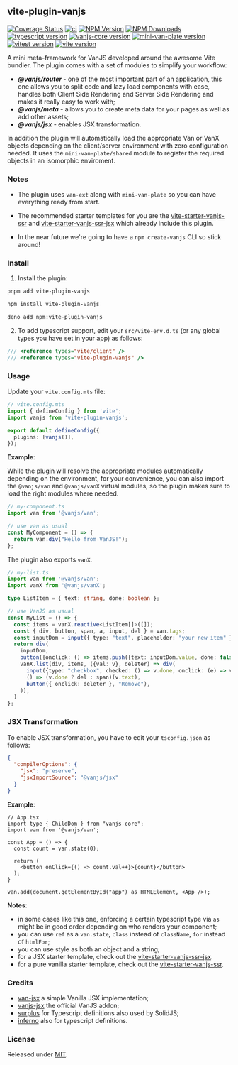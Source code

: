 ## vite-plugin-vanjs

[![Coverage Status](https://coveralls.io/repos/github/thednp/vite-plugin-vanjs/badge.svg)](https://coveralls.io/github/thednp/vite-plugin-vanjs)
[![ci](https://github.com/thednp/vite-plugin-vanjs/actions/workflows/ci.yml/badge.svg)](https://github.com/thednp/vite-plugin-vanjs/actions/workflows/ci.yml)
[![NPM Version](https://img.shields.io/npm/v/vite-plugin-vanjs.svg)](https://www.npmjs.com/package/vite-plugin-vanjs)
[![NPM Downloads](https://img.shields.io/npm/dm/vite-plugin-vanjs.svg)](http://npm-stat.com/charts.html?package=vite-plugin-vanjs)
[![typescript version](https://img.shields.io/badge/typescript-5.6.2-brightgreen)](https://www.typescriptlang.org/)
[![vanjs-core version](https://img.shields.io/badge/vanjs--core-1.5.3-brightgreen)](https://github.com/vanjs-org/van)
[![mini-van-plate version](https://img.shields.io/badge/mini--van--plate-0.6.1-brightgreen)](https://github.com/vanjs-org/mini-van-plate)
[![vitest version](https://img.shields.io/badge/vitest-3.0.4-brightgreen)](https://www.vitest.dev/)
[![vite version](https://img.shields.io/badge/vite-6.0.11-brightgreen)](https://github.com/vitejs)

A mini meta-framework for VanJS developed around the awesome Vite bundler. The plugin comes with a set of modules to simplify your workflow:
* ***@vanjs/router*** - one of the most important part of an application, this one allows you to split code and lazy load components with ease, handles both Client Side Rendering and Server Side Rendering and makes it really easy to work with;
* ***@vanjs/meta*** - allows you to create meta data for your pages as well as add other assets;
* ***@vanjs/jsx*** - enables JSX transformation.


In addition the plugin will automatically load the appropriate Van or VanX objects depending on the client/server environment with zero configuration needed. It uses the `mini-van-plate/shared` module to register the required objects in an isomorphic enviroment.

### Notes 
* The plugin uses `van-ext` along with `mini-van-plate` so you can have everything ready from start. 

* The recommended starter templates for you are the [vite-starter-vanjs-ssr](https://github.com/thednp/vite-starter-vanjs-ssr) and [vite-starter-vanjs-ssr-jsx](https://github.com/thednp/vite-starter-vanjs-ssr-jsx) which already include this plugin.

* In the near future we're going to have a `npm create-vanjs` CLI so stick around!


### Install

1) Install the plugin:

```bash
pnpm add vite-plugin-vanjs
```

```bash
npm install vite-plugin-vanjs
```

```bash
deno add npm:vite-plugin-vanjs
```

2) To add typescript support, edit your `src/vite-env.d.ts` (or any global types you have set in your app) as follows:

```ts
/// <reference types="vite/client" />
/// <reference types="vite-plugin-vanjs" />
```


### Usage

Update your `vite.config.mts` file:
```ts
// vite.config.mts
import { defineConfig } from 'vite';
import vanjs from 'vite-plugin-vanjs';

export default defineConfig({
  plugins: [vanjs()],
});
```


**Example**:

While the plugin will resolve the appropriate modules automatically depending on the environment, for your convenience, you can also import the `@vanjs/van` and `@vanjs/vanX` virtual modules, so the plugin makes sure to load the right modules where needed.

```ts
// my-component.ts
import van from '@vanjs/van';

// use van as usual
const MyComponent = () => {
  return van.div("Hello from VanJS!");
};
```
The plugin also exports `vanX`.

```ts
// my-list.ts
import van from '@vanjs/van';
import vanX from '@vanjs/vanX';

type ListItem = { text: string, done: boolean };

// use VanJS as usual
const MyList = () => {
  const items = vanX.reactive<ListItem[]>([]);
  const { div, button, span, a, input, del } = van.tags;
  const inputDom = input({ type: "text", placeholder: "your new item" });
  return div(
    inputDom,
    button({onclick: () => items.push({text: inputDom.value, done: false})}, "Add"),
    vanX.list(div, items, ({val: v}, deleter) => div(
      input({type: "checkbox", checked: () => v.done, onclick: (e) => v.done = e.target.checked}),
      () => (v.done ? del : span)(v.text),
      button({ onclick: deleter }, "Remove"),
    )),
  )
};
```


### JSX Transformation

To enable JSX transformation, you have to edit your `tsconfig.json` as follows:

```json
{
  "compilerOptions": {
    "jsx": "preserve",
    "jsxImportSource": "@vanjs/jsx"
  }
}
```

**Example**:
```tsx
// App.tsx
import type { ChildDom } from "vanjs-core";
import van from '@vanjs/van';

const App = () => {
  const count = van.state(0);

  return (
    <button onClick={() => count.val++}>{count}</button>
  );
}

van.add(document.getElementById("app") as HTMLElement, <App />);

```

**Notes**:
* in some cases like this one, enforcing a certain typescript type via `as` might be in good order depending on who renders your component;
* you can use `ref` as a `van.state`, `class` instead of `className`, `for` instead of `htmlFor`;
* you can use style as both an object and a string;
* for a JSX starter template, check out the [vite-starter-vanjs-ssr-jsx](https://github.com/thednp/vite-starter-vanjs-ssr-jsx).
* for a pure vanilla starter template, check out the [vite-starter-vanjs-ssr](https://github.com/thednp/vite-starter-vanjs-ssr).



### Credits
* [van-jsx](https://github.com/herudi/van-jsx) a simple Vanilla JSX implementation;
* [vanjs-jsx](https://github.com/vanjs-org/van/tree/main/addons/van_jsx) the official VanJS addon;
* [surplus](https://github.com/adamhaile/surplus/blob/master/index.d.ts) for Typescript definitions also used by SolidJS;
* [inferno](https://github.com/infernojs/inferno/blob/master/packages/inferno/src/core/types.ts) also for typescript definitions.


### License
Released under [MIT](LICENSE).
